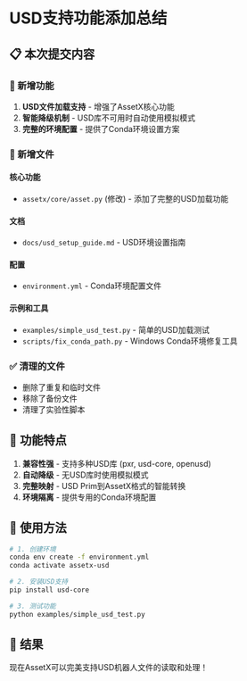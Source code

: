 # USD支持功能添加总结

## 📋 本次提交内容

### 🚀 新增功能
1. **USD文件加载支持** - 增强了AssetX核心功能
2. **智能降级机制** - USD库不可用时自动使用模拟模式
3. **完整的环境配置** - 提供了Conda环境设置方案

### 📁 新增文件

#### 核心功能
- `assetx/core/asset.py` (修改) - 添加了完整的USD加载功能

#### 文档
- `docs/usd_setup_guide.md` - USD环境设置指南

#### 配置
- `environment.yml` - Conda环境配置文件

#### 示例和工具
- `examples/simple_usd_test.py` - 简单的USD加载测试
- `scripts/fix_conda_path.py` - Windows Conda环境修复工具

### ✅ 清理的文件
- 删除了重复和临时文件
- 移除了备份文件
- 清理了实验性脚本

## 🎯 功能特点

1. **兼容性强** - 支持多种USD库 (pxr, usd-core, openusd)
2. **自动降级** - 无USD库时使用模拟模式
3. **完整映射** - USD Prim到AssetX格式的智能转换
4. **环境隔离** - 提供专用的Conda环境配置

## 📖 使用方法

```bash
# 1. 创建环境
conda env create -f environment.yml
conda activate assetx-usd

# 2. 安装USD支持
pip install usd-core

# 3. 测试功能
python examples/simple_usd_test.py
```

## 🎉 结果

现在AssetX可以完美支持USD机器人文件的读取和处理！
